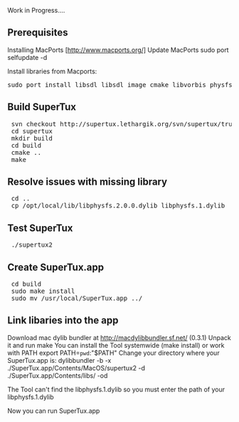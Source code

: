 Work in Progress....

## Prerequisites

Installing MacPorts [http://www.macports.org/]
Update MacPorts
 sudo port selfupdate -d

Install libraries from Macports:

<pre>
sudo port install libsdl libsdl_image cmake libvorbis physfs glew boost
</pre>

## Build SuperTux
<pre>
 svn checkout http://supertux.lethargik.org/svn/supertux/trunk/supertux
 cd supertux
 mkdir build
 cd build
 cmake ..
 make
</pre>

## Resolve issues with missing library
<pre>
 cd ..
 cp /opt/local/lib/libphysfs.2.0.0.dylib libphysfs.1.dylib
</pre>

## Test SuperTux
<pre>
 ./supertux2
</pre>

## Create SuperTux.app
<pre>
 cd build
 sudo make install
 sudo mv /usr/local/SuperTux.app ../
</pre>

## Link libaries into the app
Download mac dylib bundler at http://macdylibbundler.sf.net/ (0.3.1)
Unpack it and run
 make
You can install the Tool systemwide (make install) or work with PATH
 export PATH=`pwd`:"$PATH"
Change your directory where your SuperTux.app is:
 dylibbundler -b -x ./SuperTux.app/Contents/MacOS/supertux2 -d ./SuperTux.app/Contents/libs/ -od

The Tool can't find the libphysfs.1.dylib so you must enter the path of your libphysfs.1.dylib

Now you can run SuperTux.app
